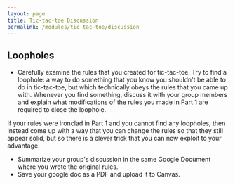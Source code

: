 ```yaml
---
layout: page
title: Tic-tac-toe Discussion
permalink: /modules/tic-tac-toe/discussion
---
```


## Loopholes

* Carefully examine the rules that you created for tic-tac-toe.
Try to find a loophole: a way to do something that you know you shouldn't be able to do in tic-tac-toe, but which technically obeys the rules that you came up with.
Whenever you find something, discuss it with your group members and explain what modifications of the rules you made in Part 1 are required to close the loophole.

If your rules were ironclad in Part 1 and you cannot find any loopholes, then instead come up with a way that you can change the rules so that they still appear solid, but so there is a clever trick that you can now exploit to your advantage.

* Summarize your group's discussion in the same Google Document where you wrote the original rules.
* Save your google doc as a PDF and upload it to Canvas.

